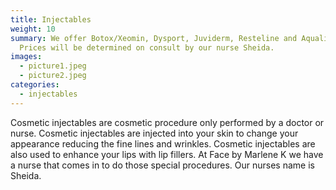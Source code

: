 ```yaml
---
title: Injectables
weight: 10
summary: We offer Botox/Xeomin, Dysport, Juviderm, Resteline and Aqualine.
  Prices will be determined on consult by our nurse Sheida.
images:
  - picture1.jpeg
  - picture2.jpeg
categories:
  - injectables
---
```

Cosmetic injectables are cosmetic procedure only performed by a doctor or nurse. Cosmetic injectables are injected into your skin to change your appearance reducing the fine lines and  wrinkles. Cosmetic injectables are also used to enhance your lips with lip fillers.  At Face by Marlene K  we have a nurse that comes  in to do those special procedures. Our nurses name is Sheida.
